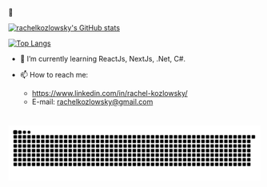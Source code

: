 :metal:

[![rachelkozlowsky's GitHub stats](https://github-readme-stats.vercel.app/api?username=rachelkozlowsky&show_icons=true&theme=dark&include_all_commits=true&count_private=true)](https://github.com/rachelkozlowsky/github-readme-stats)

[![Top Langs](https://github-readme-stats.vercel.app/api/top-langs/?username=rachelkozlowsky&theme=dark&layout=compact)](https://github.com/rachelkozlowsky/github-readme-stats)



- :blue_heart: I’m currently learning ReactJs, NextJs, .Net, C#.

- 📫 How to reach me: 
  - https://www.linkedin.com/in/rachel-kozlowsky/
  - E-mail: rachelkozlowsky@gmail.com


#
#
![Snake animation](https://github.com/Franciellirodrigues/Franciellirodrigues/blob/output/github-contribution-grid-snake.svg)

<!--
**rachelkozlowsky/rachelkozlowsky** is a ✨ _special_ ✨ repository because its `README.md` (this file) appears on your GitHub profile. !>
